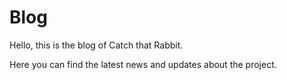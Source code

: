 # Blog

Hello, this is the blog of Catch that Rabbit.

<!-- truncate -->

Here you can find the latest news and updates about the project.
